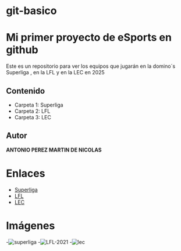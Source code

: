 # git-basico

# Mi primer proyecto de eSports en github
Este es un repositorio para ver los equipos que jugarán en la domino´s Superliga , en la LFL y en la LEC en 2025

## Contenido
- Carpeta 1: Superliga
- Carpeta 2: LFL
- Carpeta 3: LEC

## Autor
**ANTONIO PEREZ MARTIN DE NICOLAS**

# Enlaces
- [Superliga](https://superliga.lvp.global/)
- [LFL](https://www.lollfl.com/)
- [LEC](https://lolesports.com/standings/lec)

# Imágenes
-![superliga](https://github.com/user-attachments/assets/bd676d00-0609-408d-8a78-b6c5dca3b070)
-![LFL-2021](https://github.com/user-attachments/assets/e158b2ef-aac0-4969-8374-0991a857f306)
-![lec](https://github.com/user-attachments/assets/34817883-c436-48f0-bf19-127cfd606d02)
